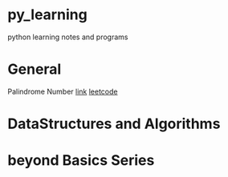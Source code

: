 # py_learning
python learning notes and programs



# General


Palindrome Number
[link](./prb_slv/general/palindrom_checker.py)
[leetcode](https://leetcode.com/problems/palindrome-number/)

# DataStructures and Algorithms



# beyond Basics Series 


